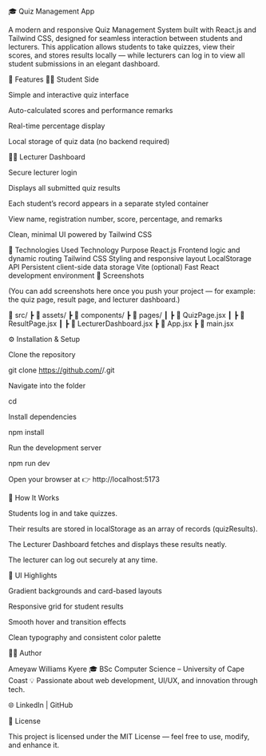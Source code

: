 🎓 Quiz Management App

A modern and responsive Quiz Management System built with React.js and Tailwind CSS, designed for seamless interaction between students and lecturers.
This application allows students to take quizzes, view their scores, and stores results locally — while lecturers can log in to view all student submissions in an elegant dashboard.

🚀 Features
👨‍🎓 Student Side

Simple and interactive quiz interface

Auto-calculated scores and performance remarks

Real-time percentage display

Local storage of quiz data (no backend required)

👩‍🏫 Lecturer Dashboard

Secure lecturer login

Displays all submitted quiz results

Each student’s record appears in a separate styled container

View name, registration number, score, percentage, and remarks

Clean, minimal UI powered by Tailwind CSS

🧠 Technologies Used
Technology	Purpose
React.js	Frontend logic and dynamic routing
Tailwind CSS	Styling and responsive layout
LocalStorage API	Persistent client-side data storage
Vite (optional)	Fast React development environment
📸 Screenshots

(You can add screenshots here once you push your project — for example: the quiz page, result page, and lecturer dashboard.)

📁 src/
 ┣ 📂 assets/
 ┣ 📂 components/
 ┣ 📂 pages/
 ┃ ┣ 📜 QuizPage.jsx
 ┃ ┣ 📜 ResultPage.jsx
 ┃ ┣ 📜 LecturerDashboard.jsx
 ┣ 📜 App.jsx
 ┣ 📜 main.jsx

⚙️ Installation & Setup

Clone the repository

git clone https://github.com/<your-username>/<your-repo-name>.git


Navigate into the folder

cd <your-repo-name>


Install dependencies

npm install


Run the development server

npm run dev


Open your browser at
👉 http://localhost:5173

🧩 How It Works

Students log in and take quizzes.

Their results are stored in localStorage as an array of records (quizResults).

The Lecturer Dashboard fetches and displays these results neatly.

The lecturer can log out securely at any time.

🎨 UI Highlights

Gradient backgrounds and card-based layouts

Responsive grid for student results

Smooth hover and transition effects

Clean typography and consistent color palette

🧑‍💻 Author

Ameyaw Williams Kyere
🎓 BSc Computer Science – University of Cape Coast
💡 Passionate about web development, UI/UX, and innovation through tech.

🌐 LinkedIn
 | GitHub

🪪 License

This project is licensed under the MIT License — feel free to use, modify, and enhance it.